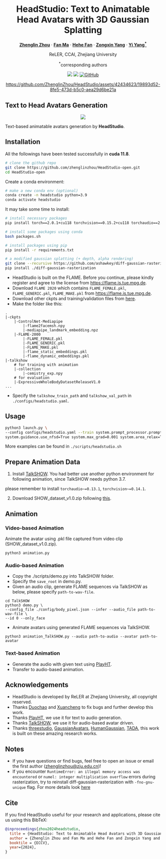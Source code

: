 <div align="center">
<h1>HeadStudio: Text to Animatable Head Avatars with 3D Gaussian Splatting</h1>

[**Zhenglin Zhou**](https://scholar.google.com/citations?user=6v7tOfEAAAAJ) · [**Fan Ma**](https://flowerfan.site/) · [**Hehe Fan**](https://hehefan.github.io/) · [**Zongxin Yang**](https://z-x-yang.github.io/) · [**Yi Yang<sup>*</sup>**](https://scholar.google.com/citations?user=RMSuNFwAAAAJ)

ReLER, CCAI, Zhejiang University 

<sup>*</sup>corresponding authors

<a href='https://zhenglinzhou.github.io/HeadStudio-ProjectPage/'><img src='https://img.shields.io/badge/Project-Page-green'></a>
<a href='https://www.ecva.net/papers/eccv_2024/papers_ECCV/papers/04681.pdf'><img src='https://img.shields.io/badge/Technique-Report-red'></a>
[![GitHub](https://img.shields.io/github/stars/ZhenglinZhou/HeadStudio?style=social)](https://github.com/ZhenglinZhou/HeadStudio/)

https://github.com/ZhenglinZhou/HeadStudio/assets/42434623/19893d52-8fe5-473d-b5c0-aea29d6be21a

</div>

## Text to Head Avatars Generation

<p align="center">
<img src="./assets/teaser.png">
</p>

Text-based animatable avatars generation by **HeadStudio**.

## Installation
All the followings have been tested successfully in **cuda 11.8**.
```bash
# clone the github repo
git clone https://github.com/zhenglinzhou/HeadStudio-open.git
cd HeadStudio-open
```

Create a conda environment:
```bash
# make a new conda env (optional)
conda create -n headstudio python=3.9
conda activate headstudio
```

It may take some time to install:
```bash
# install necessary packages
pip install torch==2.0.1+cu118 torchvision==0.15.2+cu118 torchaudio==2.0.2 --index-url https://download.pytorch.org/whl/cu118

# install some packages using conda
bash packages.sh

# install packages using pip
pip install -r requirements.txt

# a modified gaussian splatting (+ depth, alpha rendering)
git clone --recursive https://github.com/ashawkey/diff-gaussian-rasterization
pip install ./diff-gaussian-rasterization
```

* HeadStudio is built on the FLAME. Before you continue, please kindly register and agree to the license from https://flame.is.tue.mpg.de.
* Download `FLAME 2020` which contains `FLAME_FEMALE.pkl`, `FLAME_GENERIC.pkl`, `FLAME_MAKE.pkl` from https://flame.is.tue.mpg.de.
* Download other ckpts and training/validation files from [here](https://pan.baidu.com/s/1BdFmOMNT4gWhqUKFuZWx9A?pwd=pkwj).
* Make the folder like this:
```
.
|-ckpts
    |-ControlNet-Mediapipe
        |-flame2facemsh.npy
        |-mediapipe_landmark_embedding.npz
    |-FLAME-2000
        |-FLAME_FEMALE.pkl
        |-FLAME_GENERIC.pkl
        |-FLAME_MAKE.pkl
        |-flame_static_embeddings.pkl
        |-flame_dynamic_embeddings.pkl
|-talkshow
    # for training with animation
    |-collection
        |-cemistry_exp.npy
    # for evaluation
    |-ExpressiveWholeBodyDatasetReleaseV1.0
...
```
* Specify the `talkshow_train_path` and `talkshow_val_path` in `./configs/headstudio.yaml`.

## Usage

```bash
python3 launch.py \
--config configs/headstudio.yaml --train system.prompt_processor.prompt='a DSLR portrait of Joker in DC, masterpiece, Studio Quality, 8k, ultra-HD, next generation' \
system.guidance.use_nfsd=True system.max_grad=0.001 system.area_relax=True
```

More examples can be found in `./scripts/headstudio.sh`


## Prepare Animation Data
1. Install [TalkSHOW](https://github.com/yhw-yhw/TalkSHOW). You had better use another python environment for following animation, since TalkSHOW needs python 3.7.

please remember to install `torchaudio~=0.13.1`, `torchvision~=0.14.1`.
 
2. Download SHOW_dataset_v1.0.zip following [this](https://github.com/yhw-yhw/TalkSHOW?tab=readme-ov-file#2-get-data).


## Animation
### Video-based Animation
Animate the avatar using .pkl file captured from video clip (SHOW_dataset_v1.0.zip).
```shell
python3 animation.py
```
### Audio-based Animation
* Copy the ./scripts/demo.py into TalkSHOW folder. 
* Specify the `save_root` in demo.py.
* Given an audio clip, generate FLAME sequences via TalkSHOW as below, please specify `path-to-wav-file`.
```shell
cd TalkSHOW
python3 demo.py \
--config_file ./config/body_pixel.json --infer --audio_file path-to-wav-file \
--id 0 --only_face
```

* Animate avatars using generated FLAME sequences via TalkSHOW.
```shell
python3 animation_TalkSHOW.py --audio path-to-audio --avatar path-to-avatar
```

### Text-based Animation
* Generate the audio with given text using [PlayHT](https://play.ht/). 
* Transfer to audio-based animation.

## Acknowledgements
- HeadStudio is developed by ReLER at Zhejiang University, all copyright reserved.
- Thanks [Duochao](https://github.com/dc-walker) and [Xuancheng](https://github.com/Maplefaith) to fix bugs and further develop this work.
- Thanks [PlayHT](https://play.ht/), we use it for text to audio generation.
- Thanks [TalkSHOW](https://arxiv.org/pdf/2212.04420.pdf), we use it for audio-based avatar driven.
- Thanks [threestudio](https://github.com/threestudio-project/threestudio), [GaussianAvatars](https://github.com/ShenhanQian/GaussianAvatars/tree/main), [HumanGaussian](https://github.com/alvinliu0/HumanGaussian), [TADA](https://github.com/TingtingLiao/TADA), this work is built on these amazing research works.

## Notes
* If you have questions or find bugs, feel free to open an issue or email the first author (zhenglinzhou@zju.edu.cn)!
* If you encounter `RuntimeError: an illegal memory access was encountered` or `numel: integer multiplication overflow` errors during rasterization, try to reinstall diff-gaussian-rasterization with `-fno-gnu-unique` flag. For more details look [here](https://github.com/graphdeco-inria/gaussian-splatting/issues/41#issuecomment-1752279620) 

## Cite
If you find HeadStudio useful for your research and applications, please cite us using this BibTeX:

```bibtex
@inproceedings{zhou2024headstudio,
  title = {HeadStudio: Text to Animatable Head Avatars with 3D Gaussian Splatting},
  author = {Zhenglin Zhou and Fan Ma and Hehe Fan and Zongxin Yang and Yi Yang},
  booktile = {ECCV},
  year={2024},
}
```